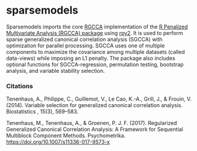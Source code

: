 # sparsemodels

Sparsemodels imports the core [RGCCA](https://github.com/rgcca-factory/RGCCA) implementation of the [R Penalized Multivariate Analysis (RGCCA) package](https://rdrr.io/cran/RGCCA/) using [rpy2](https://rpy2.github.io/doc/latest/html/introduction.html). It is used to perform sparse generalized canonical correlation analysis (SGCCA) with optimization for parallel processing. SGCCA uses one of multiple components to maximize the covariance among multiple datasets (called data-views) while imposing an L1 penalty. The package also includes optional functions for SGCCA-regression, permutation testing, bootstrap analysis, and variable stability selection.

### Citations ###

Tenenhaus, A., Philippe, C., Guillemot, V., Le Cao, K.-A., Grill, J., & Frouin, V. (2014). Variable selection for generalized canonical correlation analysis. Biostatistics , 15(3), 569–583.

Tenenhaus, M., Tenenhaus, A., & Groenen, P. J. F. (2017). Regularized Generalized Canonical Correlation Analysis: A Framework for Sequential Multiblock Component Methods. Psychometrika. https://doi.org/10.1007/s11336-017-9573-x
